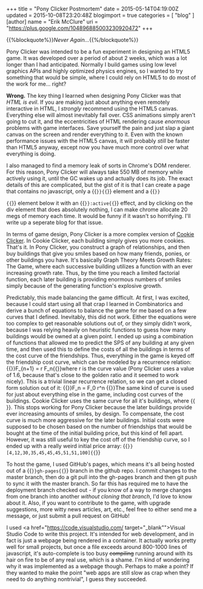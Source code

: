 +++
title = "Pony Clicker Postmortem"
date = 2015-05-14T04:19:00Z
updated = 2015-10-08T23:20:48Z
blogimport = true 
categories = [ "blog" ]
[author]
	name = "Erik McClure"
	uri = "https://plus.google.com/104896885003230920472"
+++

{{%blockquote%}}*Never Again...*{{%/blockquote%}}

Pony Clicker was intended to be a fun experiment in designing an HTML5 game. It was developed over a period of about 2 weeks, which was a lot longer than I had anticipated. Normally I build games using low level graphics APIs and highly optimized physics engines, so I wanted to try something that would be simple, where I could rely on HTML5 to do most of the work for me... right?

**Wrong.** The key thing I learned when designing Pony Clicker was that *HTML is evil*. If you are making just about anything even remotely interactive in HTML, I *strongly* recommend using the HTML5 canvas. Everything else will almost inevitably fall over. CSS animations simply aren't going to cut it, and the eccentricities of HTML rendering cause *enormous* problems with game interfaces. Save yourself the pain and just slap a giant canvas on the screen and render everything to it. Even with the known performance issues with the HTML5 canvas, it will probably *still* be faster than HTML5 anyway, except now you have much more control over what everything is doing.

I also managed to find a memory leak of sorts in Chrome's DOM renderer. For this reason, Pony Clicker will always take 550 MB of memory while actively using it, until the GC wakes up and actually does its job. The exact details of this are complicated, but the gist of it is that I can create a page that contains no javascript, only a {{<code>}}<canvas>{{</code>}} element and a {{<code>}}<div>{{</code>}} element below it with an {{<code>}}:active{{</code>}} effect, and by clicking on the div element that does absolutely nothing, I can make chrome allocate 20 megs of memory each time. It would be funny if it wasn't so horrifying. I'll write up a seperate blog for that issue.

In terms of game design, Pony Clicker is a more complex version of <a href="http://orteil.dashnet.org/cookieclicker/" target="_blank">Cookie Clicker</a>. In Cookie Clicker, each building simply gives you more cookies. That's it. In Pony Clicker, you construct a graph of relationships, and then buy buildings that give you smiles based on how many friends, ponies, or other buildings you have. It's basically Graph Theory Meets Growth Rates: The Game, where each successive building utilizes a function with an ever increasing growth rate. Thus, by the time you reach a limited factorial function, each later building is providing enormous numbers of smiles simply because of the generating function's explosive growth.

Predictably, this made balancing the game difficult. At first, I was excited, because I could start using all that crap I learned in Combinatorics and derive a bunch of equations to balance the game for me based on a few curves that I defined. Inevitably, this did not work. Either the equations were too complex to get reasonable solutions out of, or they simply didn't work, because I was relying heavily on heuristic functions to guess how many buildings would be owned at a given point. I ended up using a combination of functions that allowed me to predict the SPS of any building at any given time, and then used this to define the costs of all the buildings in terms of the cost curve of the friendships. Thus, everything in the game is keyed off the friendship cost curve, which can be modeled by a recurrence relation:
{{<bmath>}}F_{n+1} = r F_n{{</bmath>}}where r is the curve value (Pony Clicker uses a value of 1.6, because that's close to the golden ratio and it seemed to work nicely). This is a trivial linear recurrence relation, so we can get a closed form solution out of it:
{{<bmath>}}F_n = F_0 r^n {{</bmath>}}The same kind of curve is used for just about everything else in the game, including cost curves of the buildings. Cookie Clicker uses the same curve for all it's buildings, where {{<math>}}r = 1.15{{</math>}}. This stops working for Pony Clicker because the later buildings provide ever increasing amounts of smiles, by design. To compensate, the cost curve is much more aggressive for the later buildings. Initial costs were supposed to be chosen based on the number of friendships that would be bought at the time of the initial building price, but this kind of fell apart. However, it was still useful to key the cost off of the friendship curve, so I ended up with a really weird initial price array: {{<code>}}[4,12,30,35,45,45,45,51,51,100]{{</code>}}

To host the game, I used GitHub's pages, which means it's all being hosted out of a {{<code>}}gh-pages{{</code>}} branch in the github repo. I commit changes to the master branch, then do a git pull into the gh-pages branch and then git push to sync it with the master branch. So far this has required me to have the deployment branch checked out - if you know of a way to merge changes from one branch into another *without cloning that branch*, I'd love to know about it. Also, if you want to contribute to the game, with upgrade suggestions, more witty news articles, art, etc., feel free to either send me a message, or just submit a pull request on GitHub!

I used <a href="https://code.visualstudio.com/ target="_blank"">Visual Studio Code</a> to write this project. It's intended for web development, and in fact is just a webpage being rendered in a container. It actually works pretty well for small projects, but once a file exceeds around 800-1000 lines of javascript, it's auto-complete is too busy <del>compiling</del> running around with its hair on fire to be of any real use, which is a shame. I'm kind of wondering why it was implemented as a webpage though. Perhaps to make a point? If they wanted to make the point "web apps are still slow as crap when they need to do anything nontrivial", I guess they succeeded.
